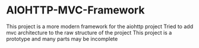 # AIOHTTP-MVC-Framework
This project is a more modern framework for the aiohttp project
Tried to add mvc architecture to the raw structure of the project
This project is a prototype and many parts may be incomplete
